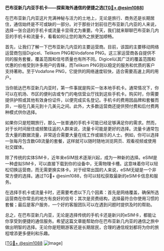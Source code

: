 **巴布亚新几内亚手机卡——探索海外通信的便捷之选[[TG💪+ @esim1088](https://t.me/s/esim1088)]**

在巴布亚新几内亚这片充满神秘与活力的土地上，无论是旅行、商务还是长期居住，通信始终是不可或缺的一部分。对于那些计划前往巴布亚新几内亚的人来说，选择一张合适的手机卡或流量卡显得尤为重要。今天，我们就来聊聊巴布亚新几内亚的手机卡和流量卡，看看如何让您的海外之旅更加顺畅。

首先，让我们了解一下巴布亚新几内亚的主要运营商。目前，该国的主要移动网络运营商包括Digicel、Telikom PNG和Vodafone PNG。这三家运营商各自提供不同的服务套餐，覆盖范围和信号质量也有所不同。Digicel以其广泛的覆盖范围和优惠的价格受到许多用户的青睐，而Telikom PNG则以稳定的服务和优质的客户支持著称。至于Vodafone PNG，它提供的网络速度较快，适合需要高速上网的用户。

当你抵达巴布亚新几内亚时，第一件事就是购买一张本地手机卡。通常情况下，你可以在机场、市区的便利店或专门的电信营业厅找到这些手机卡。购买时，你需要提供护照或其他有效身份证件，以便完成实名登记。手机卡的费用因品牌和套餐而异，一般在几美元到十几美元之间。此外，大多数运营商还提供预付费和后付费两种模式供你选择。

如果你只是短期旅行，那么一张普通的手机卡可能已经足够满足你的需求。然而，对于长时间居住或频繁往返的人群来说，流量卡可能是更好的选择。流量卡通常包含大量的数据流量，非常适合需要大量在线工作或娱乐的人士。例如，你可以选择一张每月包含数GB流量的套餐，这样就可以随时随地浏览网页、观看视频或使用社交媒体。

除了传统的实体SIM卡，近年来eSIM技术逐渐兴起，成为一种新的选择。eSIM是一种虚拟SIM卡，可以直接下载到你的设备中，无需物理卡槽。这意味着你可以轻松切换运营商，而无需更换实体卡。对于经常出国的人来说，eSIM无疑是一个非常方便的选择。通过TG💪+ @esim1088，你可以轻松获取最新的eSIM卡信息和服务。

在选择手机卡或流量卡时，还需要考虑以下几个因素：首先是网络覆盖，确保所选运营商在你常去的地方有良好的信号；其次是资费结构，选择最符合你使用习惯的套餐；最后是客户服务，一个好的客服团队可以在遇到问题时提供及时的帮助。

总之，在巴布亚新几内亚，无论是选择传统的手机卡还是新兴的eSIM卡，都能让你享受到便捷的通信服务。希望这篇文章能帮助你在巴布亚新几内亚的通信之旅中做出明智的选择。无论你是短期游客还是长期居民，合理的通信规划都将为你的旅程增添更多便利和乐趣。

[[TG💪+ @esim1088](https://t.me/s/esim1088) ![Image](https://i.postimg.cc/4NQfJmqS/Snipaste-2025-05-13-00-14-12.png)]